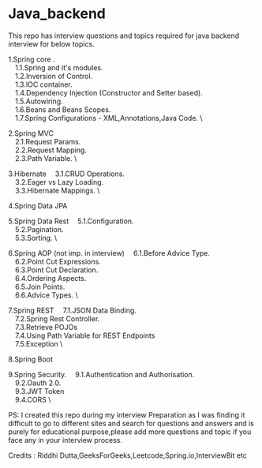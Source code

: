 # Java_backend

This repo has interview questions and topics required for java backend interview for below topics.

1.Spring core .\
&emsp;1.1.Spring and it's modules. \
&emsp;1.2.Inversion of Control. \
&emsp;1.3.IOC container. \
&emsp;1.4.Dependency Injection (Constructor and Setter based). \
&emsp;1.5.Autowiring. \
&emsp;1.6.Beans and Beans Scopes. \
&emsp;1.7.Spring Configurations - XML,Annotations,Java Code. \

2.Spring MVC \
&emsp;2.1.Request Params. \
&emsp;2.2.Request Mapping. \
&emsp;2.3.Path Variable. \

3.Hibernate
&emsp;3.1.CRUD Operations. \
&emsp;3.2.Eager vs Lazy Loading. \
&emsp;3.3.Hibernate Mappings. \

4.Spring Data JPA

5.Spring Data Rest
&emsp;5.1.Configuration. \
&emsp;5.2.Pagination. \
&emsp;5.3.Sorting. \

6.Spring AOP (not imp. in interview)
&emsp;6.1.Before Advice Type. \
&emsp;6.2.Point Cut Expressions. \
&emsp;6.3.Point Cut Declaration. \
&emsp;6.4.Ordering Aspects. \
&emsp;6.5.Join Points. \
&emsp;6.6.Advice Types. \

7.Spring REST
&emsp;7.1.JSON Data Binding. \
&emsp;7.2.Spring Rest Controller. \
&emsp;7.3.Retrieve POJOs \
&emsp;7.4.Using Path Variable for REST Endpoints \
&emsp;7.5.Exception \

8.Spring Boot

9.Spring Security.
&emsp;9.1.Authentication and Authorisation. \
&emsp;9.2.Oauth 2.0. \
&emsp;9.3.JWT Token \
&emsp;9.4.CORS \


PS: I created this repo during my interview Preparation as I was finding it difficult to go to different sites and search for questions and answers and is purely for educational purpose,please add more questions and topic if you face any in your interview process.

Credits : Riddhi Dutta,GeeksForGeeks,Leetcode,Spring.io,InterviewBit etc
